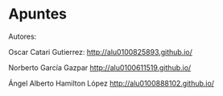 # Apuntes

Autores:

Oscar Catari Gutierrez: http://alu0100825893.github.io/

Norberto García Gazpar http://alu0100611519.github.io/

Ángel Alberto Hamilton López http://alu0100888102.github.io/


